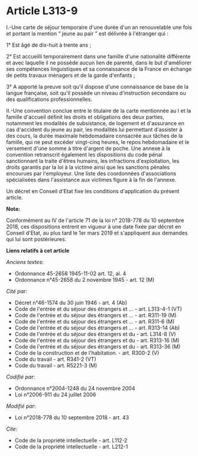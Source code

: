 # Article L313-9

I.-Une carte de séjour temporaire d'une durée d'un an renouvelable une fois et portant la mention “ jeune au pair ” est
délivrée à l'étranger qui :

1° Est âgé de dix-huit à trente ans ;

2° Est accueilli temporairement dans une famille d'une nationalité différente et avec laquelle il ne possède aucun lien de
parenté, dans le but d'améliorer ses compétences linguistiques et sa connaissance de la France en échange de petits travaux
ménagers et de la garde d'enfants ;

3° A apporté la preuve soit qu'il dispose d'une connaissance de base de la langue française, soit qu'il possède un niveau
d'instruction secondaire ou des qualifications professionnelles.

II.-Une convention conclue entre le titulaire de la carte mentionnée au I et la famille d'accueil définit les droits et
obligations des deux parties, notamment les modalités de subsistance, de logement et d'assurance en cas d'accident du jeune
au pair, les modalités lui permettant d'assister à des cours, la durée maximale hebdomadaire consacrée aux tâches de la
famille, qui ne peut excéder vingt-cinq heures, le repos hebdomadaire et le versement d'une somme à titre d'argent de poche.
Une annexe à la convention retranscrit également les dispositions du code pénal sanctionnant la traite d'êtres humains, les
infractions d'exploitation, les droits garantis par la loi à la victime ainsi que les sanctions pénales encourues par
l'employeur. Une liste des coordonnées d'associations spécialisées dans l'assistance aux victimes figure à la fin de
l'annexe.

Un décret en Conseil d'Etat fixe les conditions d'application du présent article.

**Nota:**

Conformément au IV de l'article 71 de la loi n° 2018-778 du 10 septembre 2018, ces dispositions entrent en vigueur à une date
fixée par décret en Conseil d'Etat, au plus tard le 1er mars 2019 et s'appliquent aux demandes qui lui sont postérieures.

**Liens relatifs à cet article**

_Anciens textes_:

  - Ordonnance 45-2658 1945-11-02 art. 12, al. 4
  - Ordonnance n°45-2658 du 2 novembre 1945 - art. 12 (M)

_Cité par_:

  - Décret n°46-1574 du 30 juin 1946 - art. 4 (Ab)
  - Code de l'entrée et du séjour des étrangers et ... - art. L313-4-1 (VT)
  - Code de l'entrée et du séjour des étrangers et ... - art. R311-19 (M)
  - Code de l'entrée et du séjour des étrangers et ... - art. R311-6 (M)
  - Code de l'entrée et du séjour des étrangers et ... - art. R313-14 (Ab)
  - Code de l'entrée et du séjour des étrangers et du  - art. L314-8 (V)
  - Code de l'entrée et du séjour des étrangers et du  - art. R313-16 (M)
  - Code de l'entrée et du séjour des étrangers et du  - art. R313-36 (M)
  - Code de la construction et de l'habitation. - art. R300-2 (V)
  - Code du travail - art. R341-2 (VT)
  - Code du travail - art. R5221-3 (M)

_Codifié par_:

  - Ordonnance n°2004-1248 du 24 novembre 2004
  - Loi n°2006-911 du 24 juillet 2006

_Modifié par_:

  - Loi n°2018-778 du 10 septembre 2018 - art. 43

_Cite_:

  - Code de la propriété intellectuelle - art. L112-2
  - Code de la propriété intellectuelle - art. L212-1
